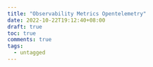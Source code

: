 ```yaml
---
title: "Observability Metrics Opentelemetry"
date: 2022-10-22T19:12:40+08:00
draft: true
toc: true
comments: true
tags:
  - untagged
---
```

